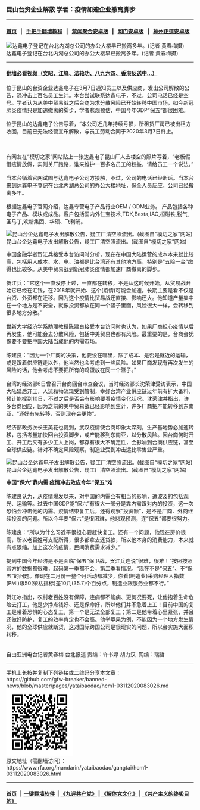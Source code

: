 ### 昆山台资企业解散 学者：疫情加速企业撤离脚步
------------------------

#### [首页](https://github.com/gfw-breaker/banned-news/blob/master/README.md) &nbsp;&nbsp;|&nbsp;&nbsp; [手把手翻墙教程](https://github.com/gfw-breaker/guides/wiki) &nbsp;&nbsp;|&nbsp;&nbsp; [禁闻聚合安卓版](https://github.com/gfw-breaker/bn-android) &nbsp;&nbsp;|&nbsp;&nbsp; [网门安卓版](https://github.com/oGate2/oGate) &nbsp;&nbsp;|&nbsp;&nbsp; [神州正道安卓版](https://github.com/SzzdOgate/update) 



<div id="headerimg">
 <img alt="达鑫电子登记在台北内湖总公司的办公大楼早已搬离多年。(记者 黄春梅摄)" src="https://www.rfa.org/mandarin/yataibaodao/gangtai/hcm1-03112020083026.html/1.jpg/@@images/937e3893-e9ab-464d-9420-a1a722124378.jpeg" title="达鑫电子登记在台北内湖总公司的办公大楼早已搬离多年。(记者 黄春梅摄)"/>
 <div id="headerimgcontents">
  <div id="headerimgcaption">
   <span>
    达鑫电子登记在台北内湖总公司的办公大楼早已搬离多年。(记者 黄春梅摄)
   </span>
   <!-- zoomattribute -->
  </div>
  <!-- headerimgcaption -->
 </div>
 <!-- headerimagecontents -->
</div>

<hr/>


#### [翻墙必看视频（文昭、江峰、法轮功、八九六四、香港反送中...）](https://github.com/gfw-breaker/banned-news/blob/master/pages/link3.md)

<div id="storytext">
 <div>
  <div class="slot_header">
  </div>
 </div>
 <p>
  位于昆山的台资企业达鑫电子在3月7日通知员工以及供应商，发出公司解散的公告，恐冲击上百名员工生计。本台尝试联系达鑫电子，不过，公司电话已经是空号。学者认为从美中贸易战之后台商为求分散风险已开始转移中国市场，如今新冠肺炎疫情只是加速撤离的脚步，学者悲观预估，中国今年GDP“保五”都很困难。
  <br/>
  <br/>
  位于昆山的达鑫电子公告写着，“本公司近几年持续亏损，所租赁厂房已被出租方收回，目前已无法经营宣布解散，与员工劳动合同于2020年3月7日终止。
 </p>
 <p>
 </p>
 <p>
  <br/>
  <br/>
  有网友在“模切之家”网站贴上一张达鑫电子昆山厂人去楼空的照片写着，“老板假借疫情放假，实则关厂跑路，谁来维护一百多名员工的权益，请给员工一个说法。”
  <br/>
  <br/>
  当本台循着官网试图与达鑫电子公司方接触，不过，公司的电话已经断话。当本台来到达鑫电子登记在台北内湖总公司的办公大楼地址，保全人员反应，公司已经搬离多年。
  <br/>
  <br/>
  根据达鑫电子官网介绍，达鑫专营电子产品行业OEM / ODM业务。 产品包括各种电子产品、模块或成品。客户包括国内外仁宝技术,TDK,Besta,IAC,桓磁铁,锐气,圣马丁,欢新集团、华硕、飞利浦。
 </p>
 <p>
 </p>
 <p>
  <div class="image-inline captioned" style="width:1500px;">
   <div style="width:1500px;">
    <img alt="昆山台企达鑫电子发出解散公告，疑工厂清空照流出。(截图自“模切之家”网站)" src="https://www.rfa.org/mandarin/yataibaodao/gangtai/hcm1-03112020083026.html/2.jpg" title="昆山台企达鑫电子发出解散公告，疑工厂清空照流出。(截图自“模切之家”网站)"/>
   </div>
   <div class="image-caption">
    <span style="width:1500px;">
     昆山台企达鑫电子发出解散公告，疑工厂清空照流出。(截图自“模切之家”网站)
    </span>
    <span class="copyright">
    </span>
   </div>
  </div>
 </p>
 <p>
  中国金融学者贺江兵接受本台访问时分析，现在在中国大陆运营的成本本来就比较高，包括用人成本、水、电、油都是比台湾还有其他地方高，特别是“五险一金”缴得也比较多。从美中贸易战到新冠肺炎疫情都加速厂商撤离的脚步。
  <br/>
  <br/>
  贺江兵：“它这个一直没停止过，一直都在转移，不是从这时候开始，从贸易战开始它已经在汇钱，在2018年就开始、这个(疫情)可能会加速。长期主要是看不仅是台资、外资都在迁移。因为这个疫情比贸易战还直接、影响还大。他知道产量集中在一个地方是不安全，就像投资都放在同一个篮子里面，风险很大一样，会转移到很多地方分散。”
  <br/>
  <br/>
  世新大学经济学系助理教授陈建良接受本台访问时也认为，如果厂商担心疫情以后再发生，他可能会去分散风险，包括中美贸易也都有风险。最重要的是，台商会犹豫要不要把中国大陆当成他的内需市场。
  <br/>
  <br/>
  陈建良：“因为一个厂商的决策，他要设在哪里，除了成本、是否是就近的运输，或是跟着供应链走以外，他当然也会考虑到一些风险。如果厂商发现有再次发生的风险的话，他会考虑不要把所有的鸡蛋放在同一个篮子。”
  <br/>
  <br/>
  台湾的经济部6日曾召开台商回台审查会议，当时经济部长沈荣津受访表示，中国大陆延后开工，人流和物流现受到管制，幸好台湾产业供应链过年前有扩大备料，预计能撑到10日，不过之后是否会有影响要看疫情变化状况。沈荣津并指出，许多台商回应，因为之前的美中贸易战已经影响到生计，许多厂商把产能转移到东南亚，“还好有先转移，否则现在会更惨”。
  <br/>
  <br/>
  经济部政务次长王美花也提到，武汉疫情使台商印象太深刻，生产基地势必加速转移，包括考量加快回台投资脚步，或产能移到东南亚，以分散风险。因台商何时开工、开工后又有多少工人上岗，都存有很大不确定性，会影响到台商供应链，甚至全球供应链。针对不确定风险观察，制造业受到冲击远比零售业严重。
 </p>
 <p>
 </p>
 <p>
  <div class="image-inline captioned" style="width:1500px;">
   <div style="width:1500px;">
    <img alt="昆山台企达鑫电子发出解散公告，疑工厂清空照流出。(截图自“模切之家”网站)" src="https://www.rfa.org/mandarin/yataibaodao/gangtai/hcm1-03112020083026.html/3.jpg" title="昆山台企达鑫电子发出解散公告，疑工厂清空照流出。(截图自“模切之家”网站)"/>
   </div>
   <div class="image-caption">
    <span style="width:1500px;">
     昆山台企达鑫电子发出解散公告，疑工厂清空照流出。(截图自“模切之家”网站)
    </span>
    <span class="copyright">
    </span>
   </div>
  </div>
 </p>
 <p>
  <b>
   中国“保六”靠内需 疫情冲击效应今年“保五”难
  </b>
  <br/>
  <br/>
  陈建良认为，从疫情爆发以来，对中国的内需会有相当的影响，遭波及的包括观光、运输等。过去中国GDP能“保六”有很大一部分是靠内需跟对内的投资，这一次恐怕会冲击他的内需。疫情结束复工后，还得观察“投资额”，是不是厂商、外商继续投资的问题。所以今年要“保六”是很困难，他悲观预测，连“保五”都要很努力。
  <br/>
  <br/>
  陈建良：“所以为什么习近平很担心要赶快复工。还有一个问题，他现在房价很高，所以老百姓可支配所得，很多都拿去还贷款，所以他本身的消费能力，本来就有点限缩。加上这次的疫情，民间消费需求减少。”
  <br/>
  <br/>
  提到中国今年经济是不是面临“保五”保卫战，贺江兵连说“很难，很难！”按照按照官方的数据都很难，起码第一季都不会，第二季看情况。“现在不是“保五”、不“保五”的问题。像现在二月份一整个月活动都减少，你看(制造业)采购经理人指数(PMI)跟50(荣枯指标)差10几(35.7)个百分点，制造业跟服务业都不行。”
  <br/>
  <br/>
  贺江冰指出，农村老百姓没有保障，连病都不能病、更何况要死，让他抱着生命危险去打工，他是少挣点钱好、还是保命好，所以他们并不急着上工！目前中国的复工是带着恐惧的心态复工，第一个是无法全部复工；第二是他带着心里紧张，并且还做好防护，复工的效率肯定也不会高。他举苹果为例，不能因为一个地方发生情况，他的全球供应就断货，这对国际跨国公司是很现实的问题，所以会实施大面积转移。
  <br/>
  <br/>
  <br/>
  自由亚洲电台记者黄春梅 台北报道 责编：许书婷 胡力汉  网编：瑞哲
 </p>
</div>

<hr/>
手机上长按并复制下列链接或二维码分享本文章：<br/>
https://github.com/gfw-breaker/banned-news/blob/master/pages/yataibaodao/hcm1-03112020083026.md <br/>
<a href='https://github.com/gfw-breaker/banned-news/blob/master/pages/yataibaodao/hcm1-03112020083026.md'><img src='https://github.com/gfw-breaker/banned-news/blob/master/pages/yataibaodao/hcm1-03112020083026.md.png'/></a> <br/>
原文地址（需翻墙访问）：https://www.rfa.org/mandarin/yataibaodao/gangtai/hcm1-03112020083026.html


------------------------
#### [首页](https://github.com/gfw-breaker/banned-news/blob/master/README.md) &nbsp;|&nbsp; [一键翻墙软件](https://github.com/gfw-breaker/nogfw/blob/master/README.md) &nbsp;| [《九评共产党》](https://github.com/gfw-breaker/9ping.md/blob/master/README.md#九评之一评共产党是什么) | [《解体党文化》](https://github.com/gfw-breaker/jtdwh.md/blob/master/README.md) | [《共产主义的终极目的》](https://github.com/gfw-breaker/gczydzjmd.md/blob/master/README.md)


<img src='http://gfw-breaker.win/banned-news/pages/yataibaodao/hcm1-03112020083026.md' width='0px' height='0px'/>